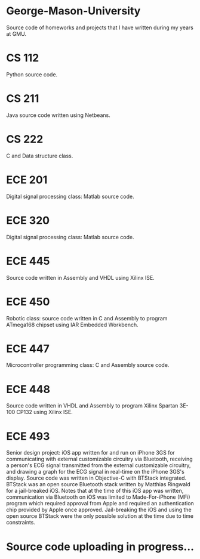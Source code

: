 # George-Mason-University
Source code of homeworks and projects that I have written during my years at GMU.

# CS 112
Python source code.

# CS 211
Java source code written using Netbeans.

# CS 222
C and Data structure class.

# ECE 201
Digital signal processing class: Matlab source code.

# ECE 320
Digital signal processing class: Matlab source code.

# ECE 445
Source code written in Assembly and VHDL using Xilinx ISE.

# ECE 450
Robotic class: source code written in C and Assembly to program ATmega168 chipset using IAR Embedded Workbench.

# ECE 447
Microcontroller programming class: C and Assembly source code.

# ECE 448
Source code written in VHDL and Assembly to program Xilinx Spartan 3E-100 CP132 using Xilinx ISE.

# ECE 493
Senior design project: iOS app written for and run on iPhone 3GS for communicating with external customizable circuitry via Bluetooth, receiving a person's ECG signal transmitted from the external customizable circuitry, and drawing a graph for the ECG signal in real-time on the iPhone 3GS's display. 
Source code was written in Objective-C with BTStack integrated. BTStack was an open source Bluetooth stack written by Matthias Ringwald for a jail-breaked iOS. Notes that at the time of this iOS app was written, communication via Bluetooth on iOS was limited to Made-For-iPhone (MFi) program which required approval from Apple and required an authentication chip provided by Apple once approved. Jail-breaking the iOS and using the open source BTStack were the only possible solution at the time due to time constraints. 


# Source code uploading in progress...
